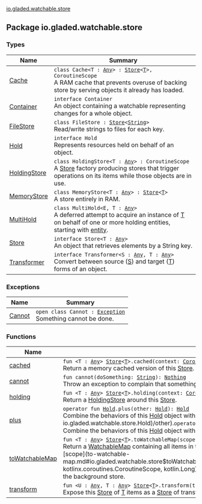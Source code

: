 [io.gladed.watchable.store](./index.md)

## Package io.gladed.watchable.store

### Types

| Name | Summary |
|---|---|
| [Cache](-cache/index.md) | `class Cache<T : `[`Any`](https://kotlinlang.org/api/latest/jvm/stdlib/kotlin/-any/index.html)`> : `[`Store`](-store/index.md)`<`[`T`](-cache/index.md#T)`>, CoroutineScope`<br>A RAM cache that prevents overuse of backing store by serving objects it already has loaded. |
| [Container](-container/index.md) | `interface Container`<br>An object containing a watchable representing changes for a whole object. |
| [FileStore](-file-store/index.md) | `class FileStore : `[`Store`](-store/index.md)`<`[`String`](https://kotlinlang.org/api/latest/jvm/stdlib/kotlin/-string/index.html)`>`<br>Read/write strings to files for each key. |
| [Hold](-hold/index.md) | `interface Hold`<br>Represents resources held on behalf of an object. |
| [HoldingStore](-holding-store/index.md) | `class HoldingStore<T : `[`Any`](https://kotlinlang.org/api/latest/jvm/stdlib/kotlin/-any/index.html)`> : CoroutineScope`<br>A [Store](-store/index.md) factory producing stores that trigger operations on its items while those objects are in use. |
| [MemoryStore](-memory-store/index.md) | `class MemoryStore<T : `[`Any`](https://kotlinlang.org/api/latest/jvm/stdlib/kotlin/-any/index.html)`> : `[`Store`](-store/index.md)`<`[`T`](-memory-store/index.md#T)`>`<br>A store entirely in RAM. |
| [MultiHold](-multi-hold/index.md) | `class MultiHold<E, T : `[`Any`](https://kotlinlang.org/api/latest/jvm/stdlib/kotlin/-any/index.html)`>`<br>A deferred attempt to acquire an instance of [T](-multi-hold/index.md#T) on behalf of one or more holding entities, starting with [entity](#). |
| [Store](-store/index.md) | `interface Store<T : `[`Any`](https://kotlinlang.org/api/latest/jvm/stdlib/kotlin/-any/index.html)`>`<br>An object that retrieves elements by a String key. |
| [Transformer](-transformer/index.md) | `interface Transformer<S : `[`Any`](https://kotlinlang.org/api/latest/jvm/stdlib/kotlin/-any/index.html)`, T : `[`Any`](https://kotlinlang.org/api/latest/jvm/stdlib/kotlin/-any/index.html)`>`<br>Convert between source ([S](-transformer/index.md#S)) and target ([T](-transformer/index.md#T)) forms of an object. |

### Exceptions

| Name | Summary |
|---|---|
| [Cannot](-cannot/index.md) | `open class Cannot : `[`Exception`](https://kotlinlang.org/api/latest/jvm/stdlib/kotlin/-exception/index.html)<br>Something cannot be done. |

### Functions

| Name | Summary |
|---|---|
| [cached](cached.md) | `fun <T : `[`Any`](https://kotlinlang.org/api/latest/jvm/stdlib/kotlin/-any/index.html)`> `[`Store`](-store/index.md)`<`[`T`](cached.md#T)`>.cached(context: `[`CoroutineContext`](https://kotlinlang.org/api/latest/jvm/stdlib/kotlin.coroutines/-coroutine-context/index.html)`): `[`Cache`](-cache/index.md)`<`[`T`](cached.md#T)`>`<br>Return a memory cached version of this [Store](-store/index.md). |
| [cannot](cannot.md) | `fun cannot(doSomething: `[`String`](https://kotlinlang.org/api/latest/jvm/stdlib/kotlin/-string/index.html)`): `[`Nothing`](https://kotlinlang.org/api/latest/jvm/stdlib/kotlin/-nothing/index.html)<br>Throw an exception to complain that something cannot be done. |
| [holding](holding.md) | `fun <T : `[`Any`](https://kotlinlang.org/api/latest/jvm/stdlib/kotlin/-any/index.html)`> `[`Store`](-store/index.md)`<`[`T`](holding.md#T)`>.holding(context: `[`CoroutineContext`](https://kotlinlang.org/api/latest/jvm/stdlib/kotlin.coroutines/-coroutine-context/index.html)`, start: suspend (`[`T`](holding.md#T)`) -> `[`Hold`](-hold/index.md)`): `[`HoldingStore`](-holding-store/index.md)`<`[`T`](holding.md#T)`>`<br>Return a [HoldingStore](-holding-store/index.md) around this [Store](-store/index.md). |
| [plus](plus.md) | `operator fun `[`Hold`](-hold/index.md)`.plus(other: `[`Hold`](-hold/index.md)`): `[`Hold`](-hold/index.md)<br>Combine the behaviors of this [Hold](-hold/index.md) object with [other](plus.md#io.gladed.watchable.store$plus(io.gladed.watchable.store.Hold, io.gladed.watchable.store.Hold)/other).`operator fun `[`Hold`](-hold/index.md)`.plus(other: `[`Watcher`](../io.gladed.watchable/-watcher/index.md)`): `[`Hold`](-hold/index.md)<br>Combine the behaviors of this [Hold](-hold/index.md) object with a [Watcher](../io.gladed.watchable/-watcher/index.md). |
| [toWatchableMap](to-watchable-map.md) | `fun <T : `[`Any`](https://kotlinlang.org/api/latest/jvm/stdlib/kotlin/-any/index.html)`> `[`Store`](-store/index.md)`<`[`T`](to-watchable-map.md#T)`>.toWatchableMap(scope: CoroutineScope, period: `[`Long`](https://kotlinlang.org/api/latest/jvm/stdlib/kotlin/-long/index.html)`): `[`WatchableMap`](../io.gladed.watchable/-watchable-map/index.md)`<`[`String`](https://kotlinlang.org/api/latest/jvm/stdlib/kotlin/-string/index.html)`, `[`T`](to-watchable-map.md#T)`>`<br>Return a [WatchableMap](../io.gladed.watchable/-watchable-map/index.md) containing all items in this [Store](-store/index.md), and persisting changes from the map to the store as they happen until [scope](to-watchable-map.md#io.gladed.watchable.store$toWatchableMap(io.gladed.watchable.store.Store((io.gladed.watchable.store.toWatchableMap.T)), kotlinx.coroutines.CoroutineScope, kotlin.Long)/scope) completes. If items implement [Container](-container/index.md) their contents also trigger a put into the background store. |
| [transform](transform.md) | `fun <U : `[`Any`](https://kotlinlang.org/api/latest/jvm/stdlib/kotlin/-any/index.html)`, T : `[`Any`](https://kotlinlang.org/api/latest/jvm/stdlib/kotlin/-any/index.html)`> `[`Store`](-store/index.md)`<`[`T`](transform.md#T)`>.transform(transformer: `[`Transformer`](-transformer/index.md)`<`[`T`](transform.md#T)`, `[`U`](transform.md#U)`>): `[`Store`](-store/index.md)`<`[`U`](transform.md#U)`>`<br>Expose this [Store](-store/index.md) of [T](transform.md#T) items as a [Store](-store/index.md) of transformed items [U](transform.md#U). |
